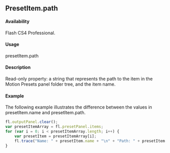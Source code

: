 ## PresetItem.path

#### Availability

Flash CS4 Professional.

#### Usage

presetItem.path

#### Description

Read-only property: a string that represents the path to the item in the Motion Presets panel folder tree, and the item name.

#### Example

The following example illustrates the difference between the values in presetItem.name and presetItem.path.

```javascript
fl.outputPanel.clear();
var presetItemArray = fl.presetPanel.items;
for (var i = 0; i < presetItemArray.length; i++) {
    var presetItem = presetItemArray[i];
    fl.trace("Name: " + presetItem.name + "\n" + "Path: " + presetItem.path + "\n");
}
```
